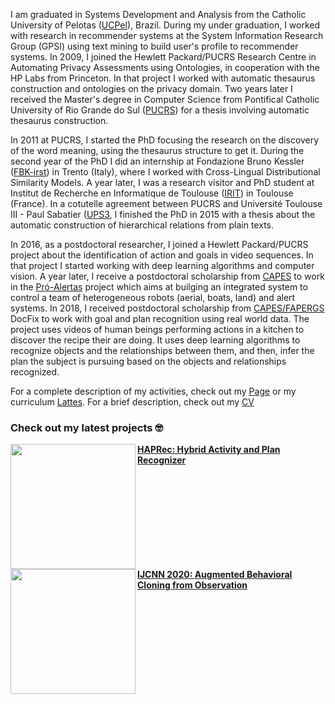 I am graduated in Systems Development and Analysis from the Catholic University of Pelotas ([UCPel](http://www.ucpel.tche.br/portal/)), Brazil. During my under graduation, I worked with research in recommender systems at the System Information Research Group (GPSI) using text mining to build user's profile to recommender systems. In 2009, I joined the Hewlett Packard/PUCRS Research Centre in Automating Privacy Assessments using Ontologies, in cooperation with the HP Labs from Princeton. In that project I worked with automatic thesaurus construction and ontologies on the privacy domain. Two years later I received the Master's degree in Computer Science from Pontifical Catholic University of Rio Grande do Sul ([PUCRS](http://www.pucrs.br/)) for a thesis involving automatic thesaurus construction. 

In 2011 at PUCRS, I started the PhD focusing the research on the discovery of the word meaning, using the thesaurus structure to get it. During the second year of the PhD I did an internship at Fondazione Bruno Kessler ([FBK-irst](hlt.fbk.eu)) in Trento (Italy), where I worked with Cross-Lingual Distributional Similarity Models. A year later, I was a research visitor and PhD student at Institut de Recherche en Informatique de Toulouse ([IRIT](www.irit.fr)) in Toulouse (France). In a cotutelle agreement between PUCRS and Université Toulouse III - Paul Sabatier ([UPS3](http://www.univ-tlse3.fr/), I finished the PhD in 2015 with a thesis about the automatic construction of hierarchical relations from plain texts. 

In 2016, as a postdoctoral researcher, I joined a Hewlett Packard/PUCRS project about the identification of action and goals in video sequences. In that project I started working with deep learning algorithms and computer vision. A year later, I receive a postdoctoral scholarship from [CAPES](http://www.capes.gov.br/) to work in the [Pró-Alertas](https://disaster-robotics-proalertas.github.io/) project which aims at builging an integrated system to control a team of heterogeneous robots (aerial, boats, land) and alert systems. In 2018, I received postdoctoral scholarship from [CAPES/FAPERGS](https://fapergs.rs.gov.br/publicado-o-resultado-final-do-edital-04-2018-docfix) DocFix to work with goal and plan recognition using real world data. The project uses videos of human beings performing actions in a kitchen to discover the recipe their are doing. It uses deep learning algorithms to recognize objects and the relationships between them, and then, infer the plan the subject is pursuing based on the objects and relationships recognized. 

For a complete description of my activities, check out my [Page](https://rogergranada.github.io/) or my curriculum [Lattes](http://lattes.cnpq.br/8302681523696256). For a brief description, check out my [CV](data/cv_granada.pdf)


### Check out my latest projects 🤓

[<img src="https://raw.githubusercontent.com/rogergranada/rogergranada.github.io/master/images/pipeline_haprec.svg" align="left" width="200" />](https://youtu.be/eb_6I6dzrEE)
        **[HAPRec: Hybrid Activity and Plan Recognizer](https://youtu.be/eb_6I6dzrEE)**<br/>
<img align="center" width="100%" height="0" />
[<img src="https://raw.githubusercontent.com/rogergranada/rogergranada.github.io/master/images/pipeline_ijcnn.svg" align="left" width="200" />](https://youtu.be/jlTUoxX_fiw)
        **[IJCNN 2020: Augmented Behavioral Cloning from Observation](https://youtu.be/jlTUoxX_fiw)**<br/>
